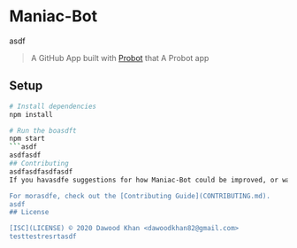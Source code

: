 # Maniac-Bot
asdf
> A GitHub App built with [Probot](https://github.com/probot/probot) that A Probot app

## Setup

```sh
# Install dependencies
npm install

# Run the boasdft
npm start
```asdf
asdfasdf
## Contributing
asdfasdfasdfasdf
If you havasdfe suggestions for how Maniac-Bot could be improved, or want to report a bug, open an issue! We'd love all and any contributionsasdf.

For morasdfe, check out the [Contributing Guide](CONTRIBUTING.md).
asdf
## License

[ISC](LICENSE) © 2020 Dawood Khan <dawoodkhan82@gmail.com>
testtestresrtasdf
